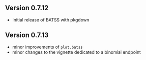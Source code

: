 ## Version 0.7.12

-   Initial release of BATSS with pkgdown

## Version 0.7.13

-   minor improvements of `plot.batss`
-   minor changes to the vignette dedicated to a binomial endpoint